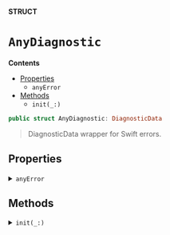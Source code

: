 **STRUCT**

# `AnyDiagnostic`

**Contents**

- [Properties](#properties)
  - `anyError`
- [Methods](#methods)
  - `init(_:)`

```swift
public struct AnyDiagnostic: DiagnosticData
```

> DiagnosticData wrapper for Swift errors.

## Properties
<details><summary markdown="span"><code>anyError</code></summary>

```swift
public let anyError: Swift.Error
```

</details>

## Methods
<details><summary markdown="span"><code>init(_:)</code></summary>

```swift
public init(_ error: Swift.Error)
```

</details>
